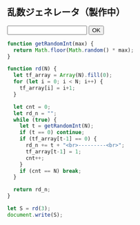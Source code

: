 ## 乱数ジェネレータ（製作中）

<form action="#" id="form">  
  <input type="text" name="content">
  <input type="submit" value="OK">
  <p id="output"></p>
</form>

<script>
  function getRandomInt(max) {
      return Math.floor(Math.random() * max);
    }

  function rd(N) {
    let tf_array = Array(N).fill(0);
    for (let i = 0; i < N; i++) {
      tf_array[i] = i+1;
    }

    let cnt = 0;
    let rd_n = "";
    while (true) {
      let t = getRandomInt(N);
      if (tf_array[t-1] == 0) {
        rd_n += t + "<br>---------<br>";
        tf_array[t-1] = 1;
        cnt++;
      }
      if (cnt == N) break;
    }

    return rd_n;
  }
  
  document.getElementById('form').onsubmit = function(event) {
    event.preventDefault();
    
    let inputForm = document.getElementById('form').content.value;
    let N = `${inputForm}`;
    
    if (N == "") {
      alert("値を入力してください");
    }
    else if (!isFinite(N)) {
      alert("数値を入力してください");
    }
    else {
      alert("すみません、まだ製作中です");
      /* let M = Number(N);
      let rd_n = rd(M);
      document.getElementById('output').textContent = rd_n; */
    }
  }
</script>

```js
function getRandomInt(max) {
  return Math.floor(Math.random() * max);
}

function rd(N) {
  let tf_array = Array(N).fill(0);
  for (let i = 0; i < N; i++) {
    tf_array[i] = i+1;
  }

  let cnt = 0;
  let rd_n = "";
  while (true) {
    let t = getRandomInt(N);
    if (t == 0) continue;
    if (tf_array[t-1] == 0) {
      rd_n += t + "<br>---------<br>";
      tf_array[t-1] = 1;
      cnt++;
    }
    if (cnt == N) break;
  }

  return rd_n;
}

let S = rd(3);
document.write(S);
```

